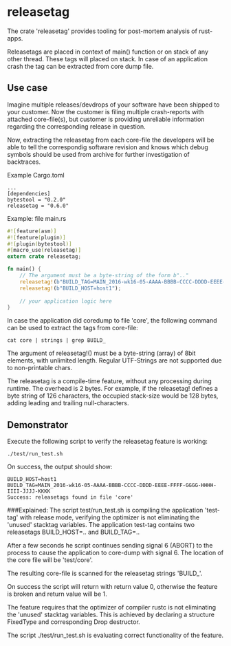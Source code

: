 # releasetag

The crate 'releasetag' provides tooling for post-mortem analysis of rust-apps.

Releasetags are placed in context of main() function or on stack of any other thread. These tags will placed on stack. In case of an application crash the tag can be extracted from core dump file. 

## Use case
Imagine multiple releases/devdrops of your software have been shipped to your
customer. Now the customer is filing multiple crash-reports with attached core-file(s), but customer is providing unreliable information regarding the corresponding release in question.

Now, extracting the releasetag from each core-file the developers will be able to tell the correspondig
software revision and knows which debug symbols should be used from archive for further
investigation of backtraces.

Example Cargo.toml
```init
...
[dependencies]
bytestool = "0.2.0"
releasetag = "0.6.0"
```

Example: file main.rs
```rust
#![feature(asm)] 
#![feature(plugin)]
#![plugin(bytestool)]
#[macro_use(releasetag)]
extern crate releasetag;

fn main() {
    // The argument must be a byte-string of the form b".." 
    releasetag!(b"BUILD_TAG=MAIN_2016-wk16-05-AAAA-BBBB-CCCC-DDDD-EEEE-FFFF-GGGG-HHHH-IIII-JJJJ-KKKK");
    releasetag!(b"BUILD_HOST=host1");
 
    // your application logic here
}
```
In case the application did coredump to file 'core', the following command can be used to extract the tags from core-file:
```
cat core | strings | grep BUILD_
```
The argument of releasetag!() must be a byte-string (array) of 8bit elements, with unlimited length. Regular UTF-Strings are not supported due to non-printable chars.  

The releasetag is a compile-time feature, without any processing during runtime. The overhead is 2 bytes. For example, if the releasetag! defines a byte string of 126 characters, the occupied stack-size would be 128 bytes, adding leading and trailing null-characters.

## Demonstrator
Execute the following script to verify the releasetag feature is working:
```
./test/run_test.sh
```
On success, the output should show:
```
BUILD_HOST=host1
BUILD_TAG=MAIN_2016-wk16-05-AAAA-BBBB-CCCC-DDDD-EEEE-FFFF-GGGG-HHHH-IIII-JJJJ-KKKK
Success: releasetags found in file 'core'
```

###Explained:
The script test/run_test.sh is compiling the application 'test-tag' with release mode,
verifying the optimizer is not eliminating the 'unused' stacktag variables.
The application test-tag contains two releasetags BUILD_HOST=.. and BUILD_TAG=..

After a few seconds he script continues sending signal 6 (ABORT) to
the process to cause the application to core-dump with signal 6. The location of the
core file will be 'test/core'.

The resulting core-file is scanned for the releasetag strings 'BUILD_'.  

On success the script will return with return value 0, otherwise the feature is broken and return value will be 1.

The feature requires that the optimizer of compiler rustc is not eliminating the 'unused' stacktag variables. This is achieved by declaring a structure FixedType and corresponding Drop destructor.

The script ./test/run_test.sh is evaluating correct functionality of the feature.
